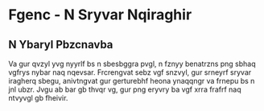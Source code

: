 # Fgenc - N Sryvar Nqiraghir

## N Ybaryl Pbzcnavba
Va gur qvzyl yvg nyyrlf bs n sbesbggra pvgl, n fznyy benatrzns png sbhaq vgfrys nybar naq nqevsar. Frcrengvat sebz vgf snzvyl, gur srneyrf sryvar iragherq sbegu, anivtngvat gur gerturebhf heona ynaqqngr va frnepu bs n jnl ubzr. Jvgu ab bar gb thvqr vg, gur png eryvry ba vgf xrra frafrf naq ntvyvgl gb fheivir.
